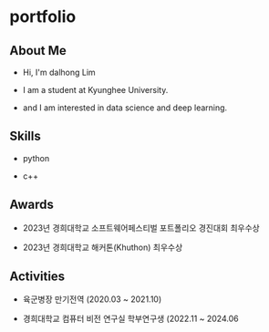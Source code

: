 # portfolio

## About Me
 + Hi, I'm dalhong Lim
   
 + I am a student at Kyunghee University.
   
 + and I am interested in data science and deep learning.

## Skills 
+ python
  
+ c++

## Awards
+ 2023년 경희대학교 소프트웨어페스티벌 포트폴리오 경진대회 최우수상
  
+ 2023년 경희대학교 해커톤(Khuthon) 최우수상

## Activities
+ 육군병장 만기전역 (2020.03 ~ 2021.10)
  
+ 경희대학교 컴퓨터 비전 연구실 학부연구생 (2022.11 ~ 2024.06
